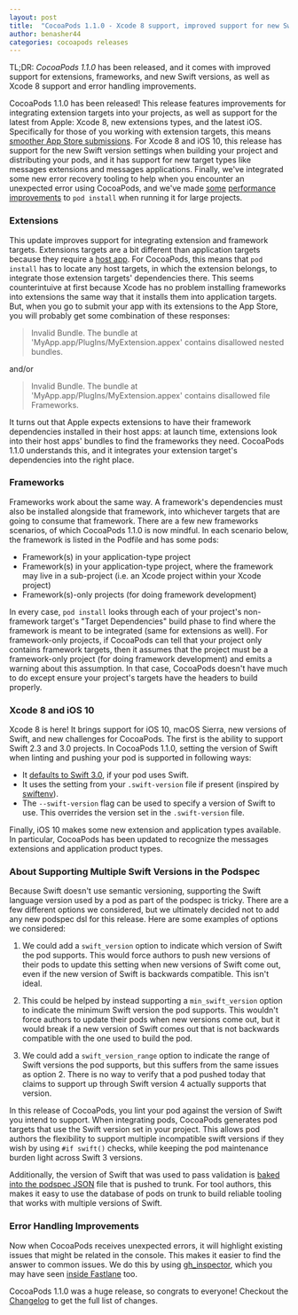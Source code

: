```yaml
---
layout: post
title:  "CocoaPods 1.1.0 - Xcode 8 support, improved support for new Swift versions, extensions, frameworks, and more"
author: benasher44
categories: cocoapods releases
---
```

TL;DR: _CocoaPods 1.1.0_ has been released, and it comes with improved support for extensions, frameworks, and new Swift versions, as well as Xcode 8 support and error handling improvements.

<!-- more -->

CocoaPods 1.1.0 has been released! This release features improvements for integrating extension targets into your projects, as well as support for the latest from Apple: Xcode 8, new extensions types, and the latest iOS. Specifically for those of you working with extension targets, this means [smoother App Store submissions](https://github.com/CocoaPods/CocoaPods/issues/4203). For Xcode 8 and iOS 10, this release has support for the new Swift version settings when building your project and distributing your pods, and it has support for new target types like messages extensions and messages applications. Finally, we've integrated some new error recovery tooling to help when you encounter an unexpected error using CocoaPods, and we've made [some](https://github.com/CocoaPods/CocoaPods/pull/5934) [performance](https://github.com/CocoaPods/CocoaPods/pull/5837) [improvements](https://github.com/CocoaPods/CocoaPods/pull/5927) to `pod install` when running it for large projects.


### Extensions

This update improves support for integrating extension and framework targets. Extensions targets are a bit different than application targets because they require a [host app](https://developer.apple.com/library/ios/documentation/General/Conceptual/ExtensibilityPG/ExtensionOverview.html#//apple_ref/doc/uid/TP40014214-CH2-SW5). For CocoaPods, this means that `pod install` has to locate any host targets, in which the extension belongs, to integrate those extension targets' dependencies there. This seems counterintuive at first because Xcode has no problem installing frameworks into extensions the same way that it installs them into application targets. But, when you go to submit your app with its extensions to the App Store, you will probably get some combination of these responses:

> Invalid Bundle. The bundle at 'MyApp.app/PlugIns/MyExtension.appex' contains disallowed nested bundles.

and/or

> Invalid Bundle. The bundle at 'MyApp.app/PlugIns/MyExtension.appex' contains disallowed file Frameworks.

It turns out that Apple expects extensions to have their framework dependencies installed in their host apps: at launch time, extensions look into their host apps' bundles to find the frameworks they need. CocoaPods 1.1.0 understands this, and it integrates your extension target's dependencies into the right place.


### Frameworks

Frameworks work about the same way. A framework's dependencies must also be installed alongside that framework, into whichever targets that are going to consume that framework. There are a few new frameworks scenarios, of which CocoaPods 1.1.0 is now mindful. In each scenario below, the framework is listed in the Podfile and has some pods:

* Framework(s) in your application-type project
* Framework(s) in your application-type project, where the framework may live in a sub-project (i.e. an Xcode project within your Xcode project)
* Framework(s)-only projects (for doing framework development)

In every case, `pod install` looks through each of your project's non-framework target's "Target Dependencies" build phase to find where the framework is meant to be integrated (same for extensions as well). For framework-only projects, if CocoaPods can tell that your project only contains framework targets, then it assumes that the project must be a framework-only project (for doing framework development) and emits a warning about this assumption. In that case, CocoaPods doesn't have much to do except ensure your project's targets have the headers to build properly.


### Xcode 8 and iOS 10

Xcode 8 is here! It brings support for iOS 10, macOS Sierra, new versions of Swift, and new challenges for CocoaPods. The first is the ability to support Swift 2.3 and 3.0 projects. In CocoaPods 1.1.0, setting the version of Swift when linting and pushing your pod is supported in following ways:

* It [defaults to Swift 3.0](https://github.com/CocoaPods/CocoaPods/issues/6041), if your pod uses Swift.
* It uses the setting from your `.swift-version` file if present (inspired by [swiftenv](https://github.com/kylef/swiftenv)).
* The `--swift-version` flag can be used to specify a version of Swift to use. This overrides the version set in the `.swift-version` file.

Finally, iOS 10 makes some new extension and application types available. In particular, CocoaPods has been updated to recognize the messages extensions and application product types.


### About Supporting Multiple Swift Versions in the Podspec

Because Swift doesn't use semantic versioning, supporting the Swift language version used by a pod as part of the podspec is tricky. There are a few different options we considered, but we ultimately decided not to add any new podspec dsl for this release. Here are some examples of options we considered:

1. We could add a `swift_version` option to indicate which version of Swift the pod supports. This would force authors to push new versions of their pods to update this setting when new versions of Swift come out, even if the new version of Swift is backwards compatible. This isn't ideal.

2. This could be helped by instead supporting a `min_swift_version` option to indicate the minimum Swift version the pod supports. This wouldn't force authors to update their pods when new versions come out, but it would break if a new version of Swift comes out that is not backwards compatible with the one used to build the pod.

3. We could add a `swift_version_range` option to indicate the range of Swift versions the pod supports, but this suffers from the same issues as option 2. There is no way to verify that a pod pushed today that claims to support up through Swift version 4 actually supports that version.

In this release of CocoaPods, you lint your pod against the version of Swift you intend to support. When integrating pods, CocoaPods generates pod targets that use the Swift version set in your project. This allows pod authors the flexibility to support multiple incompatible swift versions if they wish by using `#if swift()` checks, while keeping the pod maintenance burden light across Swift 3 versions.

Additionally, the version of Swift that was used to pass validation is [baked into the podspec JSON](https://github.com/CocoaPods/Specs/blob/master/Specs/SodiumCocoaSwift/1.0.0/SodiumCocoaSwift.podspec.json#L36) file that is pushed to trunk. For tool authors, this makes it easy to use the database of pods on trunk to build reliable tooling that works with multiple versions of Swift.


### Error Handling Improvements

Now when CocoaPods receives unexpected errors, it will highlight existing issues that might be related in the console. This makes it easier to find the answer to common issues. We do this by using [gh_inspector](https://github.com/orta/gh_inspector), which you may have seen [inside Fastlane](https://github.com/fastlane/fastlane/releases/tag/1.96.0) too.


CocoaPods 1.1.0 was a huge release, so congrats to everyone! Checkout the [Changelog](https://github.com/CocoaPods/CocoaPods/releases/tag/1.1.0) to get the full list of changes.
